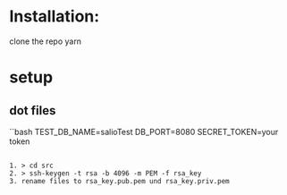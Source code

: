 # Installation:
clone the repo
yarn
# setup
## dot files
``bash
TEST_DB_NAME=salioTest
DB_PORT=8080
SECRET_TOKEN=your token
```

1. > cd src 
2. > ssh-keygen -t rsa -b 4096 -m PEM -f rsa_key
3. rename files to rsa_key.pub.pem und rsa_key.priv.pem

